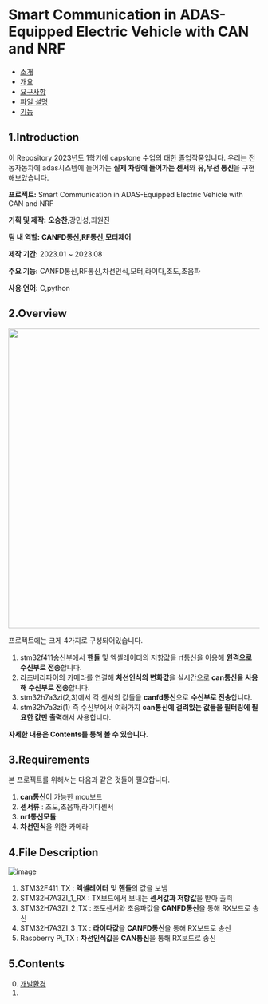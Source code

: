 # Smart Communication in ADAS-Equipped Electric Vehicle with CAN and NRF


-  [소개](#1introduction)
-  [개요](#2overview)
-  [요구사항](#3Requirements)
-  [파일 설명](#4File-Description)
-  [기능](#5Contents)

## 1.Introduction 
이 Repository 2023년도 1학기에 capstone 수업의 대한 졸업작품입니다.
우리는 전동자동차에 adas시스템에 들어가는 **실제 차량에 들어가는 센서**와 **유,무선 통신**을 구현해보았습니다.
>
**프로젝트:** Smart Communication in ADAS-Equipped Electric Vehicle with CAN and NRF
>
**기획 및 제작:** **오승찬**,강민성,최원진
>
**팀 내 역할:** **CANFD통신,RF통신,모터제어**
>
**제작 기간:** 2023.01 ~ 2023.08
>
**주요 기능:** CANFD통신,RF통신,차선인식,모터,라이다,조도,초음파
>
**사용 언어:** C,python
>

## 2.Overview
<img src="https://github.com/sc11046/adas_with_can_nrf/assets/121782720/2adb81d7-0ad7-4dd9-9e30-1acd12218d63" width="800" height="600"/>

프로젝트에는 크게 4가지로 구성되어있습니다.
1) stm32f411송신부에서 **핸들** 및 엑셀레이터의 저항값을 rf통신을 이용해 **원격으로 수신부로 전송**합니다.
2) 라즈베리파이의 카메라를 연결해 **차선인식의 변화값**을 실시간으로 **can통신을 사용해 수신부로 전송**합니다.
3) stm32h7a3zi(2,3)에서 각 센서의 값들을 **canfd통신**으로 **수신부로 전송**합니다.
4) stm32h7a3zi(1) 즉 수신부에서 여러가지 **can통신에 걸려있는 값들을 필터링에 필요한 값만 출력**해서 사용합니다.

**자세한 내용은 Contents를 통해 볼 수 있습니다.**

## 3.Requirements

본 프로젝트를 위해서는 다음과 같은 것들이 필요합니다.

1) **can통신**이 가능한 mcu보드
2) **센서류** : 조도,초음파,라이다센서
3) **nrf통신모듈**
4) **차선인식**을 위한 카메라

## 4.File Description
![image](https://github.com/sc11046/adas_with_can_nrf/assets/121782720/63862075-ed62-4683-b8c8-1eb82d0f53ff)

1) STM32F411_TX : **엑셀레이터** 및 **핸들**의 값을 보냄
2) STM32H7A3ZI_1_RX : TX보드에서 보내는 **센서값과 저항값**을 받아 출력
3) STM32H7A3ZI_2_TX : 조도센서와 초음파값을 **CANFD통신**을 통해 RX보드로 송신
4) STM32H7A3ZI_3_TX : **라이다값**을 **CANFD통신**을 통해 RX보드로 송신
5) Raspberry Pi_TX : **차선인식값**을 **CAN통신**을 통해 RX보드로 송신

## 5.Contents
0) [개발환경](https://github.com/sc11046/adas_with_can_nrf/blob/main/MD_Description/EnvironmentSetting.md)
1)  
